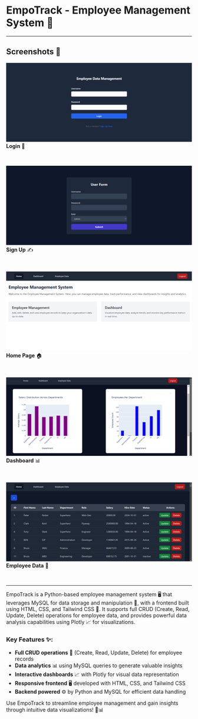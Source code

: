 # EmpoTrack - Employee Management System 🚀

---

## **Screenshots** 📸

![Login](/Screenshots/Login.png)
**Login** 🔐

<br>

![Sign Up](/Screenshots/Sign%20Up.png)
**Sign Up** ✍️

<br>

![Home Page](/Screenshots/Home%20Page.png)
**Home Page** 🏠

<br>

![Dashboard](/Screenshots/Dashboard.png)
**Dashboard** 📊

<br>

![Employee Data](/Screenshots/Employee%20Data.png)
**Employee Data** 📑

<br>

---

EmpoTrack is a Python-based employee management system 🖥️ that leverages MySQL for data storage and manipulation 📂, with a frontend built using HTML, CSS, and Tailwind CSS 🎨. It supports full CRUD (Create, Read, Update, Delete) operations for employee data, and provides powerful data analysis capabilities using Plotly 📈 for visualizations.

### **Key Features** ✨:
- **Full CRUD operations** 🔄 (Create, Read, Update, Delete) for employee records
- **Data analytics** 📊 using MySQL queries to generate valuable insights
- **Interactive dashboards** 📈 with Plotly for visual data representation
- **Responsive frontend** 🖥️ developed with HTML, CSS, and Tailwind CSS
- **Backend powered** ⚙️ by Python and MySQL for efficient data handling

Use EmpoTrack to streamline employee management and gain insights through intuitive data visualizations! 💼📊